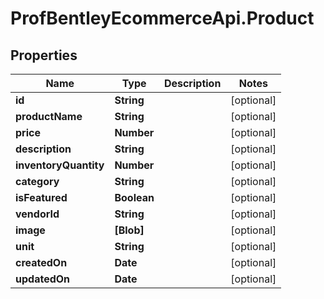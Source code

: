 # ProfBentleyEcommerceApi.Product

## Properties
Name | Type | Description | Notes
------------ | ------------- | ------------- | -------------
**id** | **String** |  | [optional] 
**productName** | **String** |  | [optional] 
**price** | **Number** |  | [optional] 
**description** | **String** |  | [optional] 
**inventoryQuantity** | **Number** |  | [optional] 
**category** | **String** |  | [optional] 
**isFeatured** | **Boolean** |  | [optional] 
**vendorId** | **String** |  | [optional] 
**image** | **[Blob]** |  | [optional] 
**unit** | **String** |  | [optional] 
**createdOn** | **Date** |  | [optional] 
**updatedOn** | **Date** |  | [optional] 
